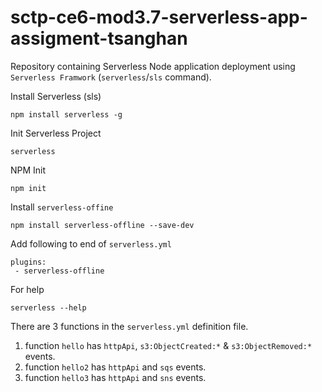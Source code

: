 # sctp-ce6-mod3.7-serverless-app-assigment-tsanghan

Repository containing Serverless Node application deployment using `Serverless Framwork` (`serverless`/`sls` command).

Install Serverless (sls)
```
npm install serverless -g
```

Init Serverless Project
```
serverless
```

NPM Init
```
npm init
```

Install `serverless-offine`
```
npm install serverless-offline --save-dev
```

Add following to end of `serverless.yml`
```
plugins:
 - serverless-offline
```

For help
```
serverless --help
```

There are 3 functions in the `serverless.yml` definition file.
1) function `hello` has `httpApi`, `s3:ObjectCreated:*` & `s3:ObjectRemoved:*` events.
2) function `hello2` has `httpApi` and `sqs` events.
3) function `hello3` has `httpApi` and `sns` events.